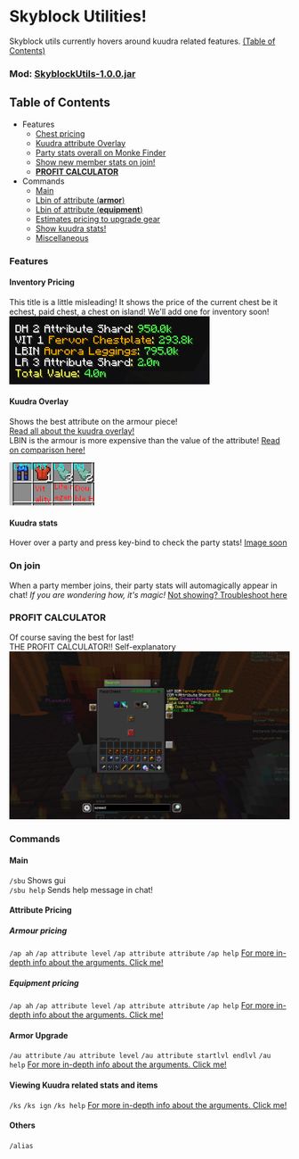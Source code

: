 # Skyblock Utilities!
Skyblock utils currently hovers around kuudra related features. [(Table of Contents)](#table-of-contents) 

[//]: # (<!--add future download link-->)
### Mod: [SkyblockUtils-1.0.0.jar]()

## Table of Contents
- Features
    - [Chest pricing](#inventory-pricing) 
    - [Kuudra attribute Overlay](#kuudra-overlay)
    - [Party stats overall on Monke Finder](#kuudra-stats) 
    - [Show new member stats on join!](#on-join) 
    - [**PROFIT CALCULATOR**](#profit-calculator)
- Commands
    - [Main](#main) 
    - [Lbin of attribute (**armor**)](#attribute-pricing)
    - [Lbin of attribute (**equipment**)](#equipment-pricing)
    - [Estimates pricing to upgrade gear](#armor-upgrade)
    - [Show kuudra stats!](#viewing-kuudra-related-stats-and-items)
    - [Miscellaneous](#others) 

### Features
#### Inventory Pricing
This title is a little misleading! It shows the price of the current chest be it echest, paid chest, a chest on island! We'll add one for inventory soon! <br>
![ContainerPricing.png](images/ContainerPricing.png)

#### Kuudra Overlay
Shows the best attribute on the armour piece!<br>
[Read all about the kuudra overlay!]()<br>
LBIN is the armour is more expensive than the value of the attribute! 
[Read on comparison here!]()<br>

![AttributeOverlay.png](images/AttributeOverlay.png)

#### Kuudra stats
Hover over a party and press key-bind to check the party stats!
[Image soon]()

### On join
When a party member joins, their party stats will automagically appear in chat! _If you are wondering how, it's magic!_
[Not showing? Troubleshoot here](#toadd)

### PROFIT CALCULATOR
Of course saving the best for last! <br>
THE PROFIT CALCULATOR!! Self-explanatory
![PROFIT.png](images/PROFIT.png)

### Commands
#### Main
`/sbu` Shows gui <br>
`/sbu help` Sends help message in chat!

#### Attribute Pricing
##### Armour pricing
`/ap ah`
`/ap attribute level`
`/ap attribute attribute`
`/ap help`
[For more in-depth info about the arguments. Click me!](#toadd)

##### Equipment pricing
`/ap ah`
`/ap attribute level`
`/ap attribute attribute`
`/ap help`
[For more in-depth info about the arguments. Click me!](#toadd)

#### Armor Upgrade
`/au attribute`
`/au attribute level`
`/au attribute startlvl endlvl`
`/au help` 
[For more in-depth info about the arguments. Click me!](#toadd)

#### Viewing Kuudra related stats and items
`/ks`
`/ks ign`
`/ks help`
[For more in-depth info about the arguments. Click me!](#toadd)

#### Others
`/alias`
